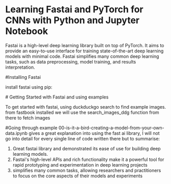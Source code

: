 
# Learning Fastai and PyTorch for CNNs with Python and Jupyter Notebook

Fastai is a high-level deep learning library built on top of PyTorch. 
It aims to provide an easy-to-use interface for training state-of-the-art deep learning models with minimal code. 
Fastai simplifies many common deep learning tasks, such as data preprocessing, model training, and results interpretation.

#Installing Fastai

install fastai using pip:

<pip install fastai>
# Getting Started with Fastai and using examples

To get started with fastai, using duckduckgo search to find example images.
from fastbook installed we will use the search_images_ddg function from there to fetch images

#Going through example
00-is-it-a-bird-creating-a-model-from-your-own-data.ipynb gives a great explanation into using the fast ai library, I will not go into detail for every single line of code written there but to summarise:
1. Great fastai library and demonstrated its ease of use for building deep learning models.
2. Fastai's high-level APIs and rich functionality make it a powerful tool for rapid prototyping and experimentation in deep learning projects
3. simplifies many common tasks, allowing researchers and practitioners to focus on the core aspects of their models and experiments

